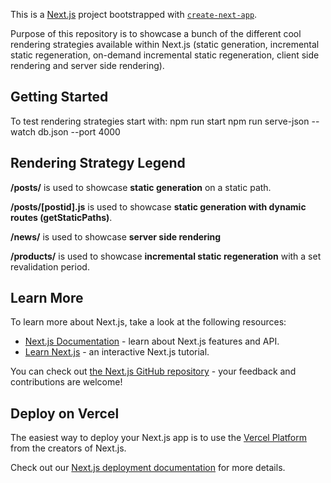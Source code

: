 This is a [Next.js](https://nextjs.org/) project bootstrapped with [`create-next-app`](https://github.com/vercel/next.js/tree/canary/packages/create-next-app).

Purpose of this repository is to showcase a bunch of the different cool rendering strategies available within Next.js (static generation, incremental static regeneration, on-demand incremental static regeneration, client side rendering and server side rendering).

## Getting Started

To test rendering strategies start with:
npm run start
npm run serve-json --watch db.json --port 4000

## Rendering Strategy Legend

**/posts/** is used to showcase **static generation** on a static path.

**/posts/[postid].js** is used to showcase **static generation with dynamic routes (getStaticPaths)**.

**/news/** is used to showcase **server side rendering**

**/products/** is used to showcase **incremental static regeneration** with a set revalidation period.

## Learn More

To learn more about Next.js, take a look at the following resources:

- [Next.js Documentation](https://nextjs.org/docs) - learn about Next.js features and API.
- [Learn Next.js](https://nextjs.org/learn) - an interactive Next.js tutorial.

You can check out [the Next.js GitHub repository](https://github.com/vercel/next.js/) - your feedback and contributions are welcome!

## Deploy on Vercel

The easiest way to deploy your Next.js app is to use the [Vercel Platform](https://vercel.com/new?utm_medium=default-template&filter=next.js&utm_source=create-next-app&utm_campaign=create-next-app-readme) from the creators of Next.js.

Check out our [Next.js deployment documentation](https://nextjs.org/docs/deployment) for more details.
